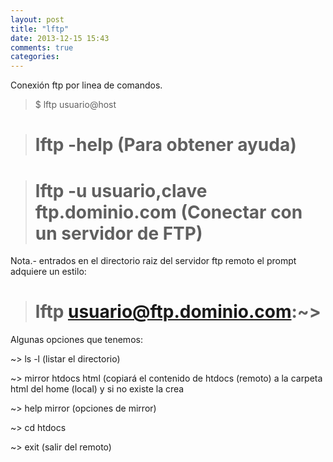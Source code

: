```yaml
---
layout: post
title: "lftp"
date: 2013-12-15 15:43
comments: true
categories: 
---
```

Conexión ftp por linea de comandos.

>$ lftp usuario@host

># lftp -help  (Para obtener ayuda)

># lftp -u usuario,clave ftp.dominio.com (Conectar con un servidor de FTP)

Nota.- entrados en el directorio raiz del servidor ftp remoto el prompt adquiere un estilo:

># lftp usuario@ftp.dominio.com:~>

Algunas opciones que tenemos:

~> ls -l  (listar el directorio)

~> mirror htdocs html  (copiará el contenido de htdocs (remoto) a la carpeta html del home (local) y si no existe la crea

~> help mirror (opciones de mirror)

~> cd htdocs

~> exit   (salir del remoto)

